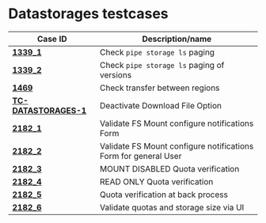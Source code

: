# Datastorages testcases

| Case ID | Description/name |
|---|---|
| [**1339_1**](1339_pipe_storage_ls_paging/1339_1.md) | Check `pipe storage ls` paging |
| [**1339_2**](1339_pipe_storage_ls_paging/1339_2.md) | Check `pipe storage ls` paging of versions |
| [**1469**](1469.md) | Check transfer between regions |
| [**TC-DATASTORAGES-1**](TC-DATASTORAGES-1.md) | Deactivate Download File Option |
| [**2182_1**](2182_1) | Validate FS Mount configure notifications Form |
| [**2182_2**](2182_2) | Validate FS Mount configure notifications Form for general User |
| [**2182_3**](2182_3) | MOUNT DISABLED Quota verification |
| [**2182_4**](2182_4) | READ ONLY Quota verification |
| [**2182_5**](2182_5) | Quota verification at back process |
| [**2182_6**](2182_6) | Validate quotas and storage size via UI |